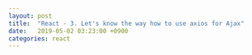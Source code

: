 ```yaml
---
layout: post
title:  "React - 3. Let's know the way how to use axios for Ajax"
date:   2019-05-02 03:23:00 +0900
categories: react
---
```


